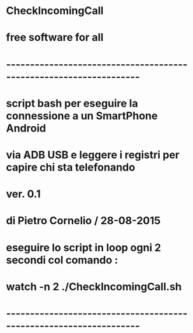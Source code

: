 # CheckIncomingCall
# free software for all
# ------------------------------------------------------------------
# script bash per eseguire la connessione a un SmartPhone Android
# via ADB USB e leggere i registri per capire chi sta telefonando
# ver. 0.1
# di Pietro Cornelio / 28-08-2015
#
# eseguire lo script in loop ogni 2 secondi col comando :
# watch -n 2 ./CheckIncomingCall.sh
# ------------------------------------------------------------------
